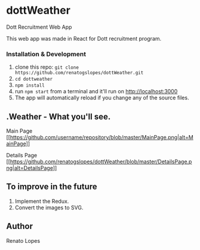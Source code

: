 # dottWeather
Dott Recruitment Web App 

This web app was made in React for Dott recruitment program.

### Installation & Development

1. clone this repo: `git clone https://github.com/renatogslopes/dottWeather.git`
2. `cd dottweather`
3. `npm install`
4. run `npm start` from a terminal and it'll run on [http://localhost:3000](http://localhost:3000) 
5. The app will automatically reload if you change any of the source files.

## .Weather - What you'll see. 
Main Page
[[https://github.com/username/repository/blob/master/MainPage.png|alt=MainPage]]

Details Page
[[https://github.com/renatogslopes/dottWeather/blob/master/DetailsPage.png|alt=DetailsPage]]

## To improve in the future

1. Implement the Redux.
2. Convert the images to SVG.

## Author
Renato Lopes 


